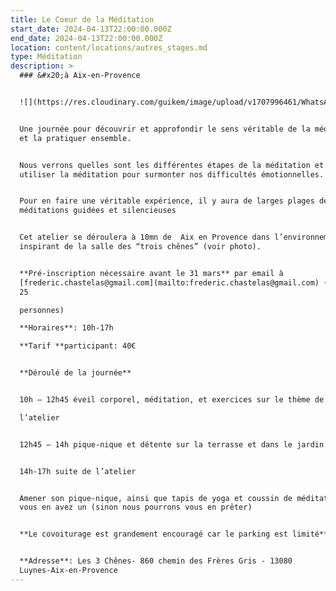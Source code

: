 ```yaml
---
title: Le Coeur de la Méditation
start_date: 2024-04-13T22:00:00.000Z
end_date: 2024-04-13T22:00:00.000Z
location: content/locations/autres_stages.md
type: Méditation
description: >
  ### &#x20;à Aix-en-Provence


  ![](https://res.cloudinary.com/guikem/image/upload/v1707996461/WhatsApp_Image_2023-10-09_%C3%A0_07.39.06_2259efc0_nxhgva.jpg)


  Une journée pour découvrir et approfondir le sens véritable de la méditation,
  et la pratiquer ensemble.


  Nous verrons quelles sont les différentes étapes de la méditation et comment
  utiliser la méditation pour surmonter nos difficultés émotionnelles.


  Pour en faire une véritable expérience, il y aura de larges plages de
  méditations guidées et silencieuses


  Cet atelier se déroulera à 10mn de  Aix en Provence dans l’environnement
  inspirant de la salle des “trois chênes” (voir photo).


  **Pré-inscription nécessaire avant le 31 mars** par email à
  [frederic.chastelas@gmail.com](mailto:frederic.chastelas@gmail.com) (Limité à
  25

  personnes)

  **Horaires**: 10h-17h

  **Tarif **participant: 40€


  **Déroulé de la journée**


  10h – 12h45 éveil corporel, méditation, et exercices sur le thème de

  l’atelier


  12h45 – 14h pique-nique et détente sur la terrasse et dans le jardin


  14h-17h suite de l’atelier


  Amener son pique-nique, ainsi que tapis de yoga et coussin de méditation si
  vous en avez un (sinon nous pourrons vous en prêter)


  **Le covoiturage est grandement encouragé car le parking est limité**


  **Adresse**: Les 3 Chênes- 860 chemin des Frères Gris - 13080
  Luynes-Aix-en-Provence
---
```


